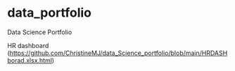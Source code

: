 # data_portfolio
Data Science Portfolio

HR dashboard (https://github.com/ChristineMJ/data_Science_portfolio/blob/main/HRDASHborad.xlsx.html)

